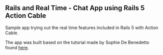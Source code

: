 ## Rails and Real Time - Chat App using Rails 5 Action Cable

Sample app trying out the real time features included in Rails 5 with Action Cable.

The app was built based on the tutorial made by Sophie De Benedetto found [here](https://blog.heroku.com/real_time_rails_implementing_websockets_in_rails_5_with_action_cable).
